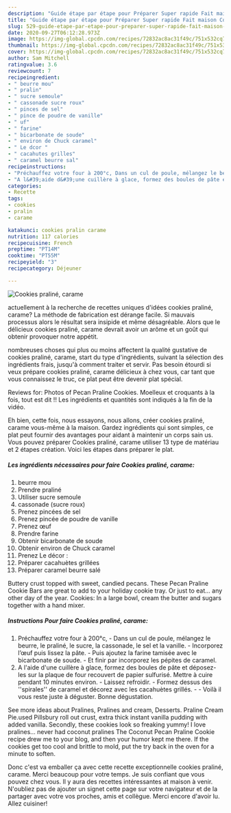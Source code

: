 ```yaml
---
description: "Guide étape par étape pour Préparer Super rapide Fait maison Cookies praliné, carame"
title: "Guide étape par étape pour Préparer Super rapide Fait maison Cookies praliné, carame"
slug: 529-guide-etape-par-etape-pour-preparer-super-rapide-fait-maison-cookies-praline-carame
date: 2020-09-27T06:12:28.973Z
image: https://img-global.cpcdn.com/recipes/72832ac8ac31f49c/751x532cq70/cookies-praline-carame-photo-principale-de-la-recette.jpg
thumbnail: https://img-global.cpcdn.com/recipes/72832ac8ac31f49c/751x532cq70/cookies-praline-carame-photo-principale-de-la-recette.jpg
cover: https://img-global.cpcdn.com/recipes/72832ac8ac31f49c/751x532cq70/cookies-praline-carame-photo-principale-de-la-recette.jpg
author: Sam Mitchell
ratingvalue: 3.6
reviewcount: 7
recipeingredient:
- " beurre mou"
- " pralin"
- " sucre semoule"
- " cassonade sucre roux"
- " pinces de sel"
- " pince de poudre de vanille"
- " uf"
- " farine"
- " bicarbonate de soude"
- " environ de Chuck caramel"
- " Le dcor "
- " cacahutes grilles"
- " caramel beurre sal"
recipeinstructions:
- "Préchauffez votre four à 200°c, Dans un cul de poule, mélangez le beurre, le praliné, le sucre, la cassonade, le sel et la vanille. Incorporez l’œuf puis lissez la pâte. Puis ajoutez la farine tamisée avec le bicarbonate de soude. Et finir par incorporez les pépites de caramel."
- "A l&#39;aide d&#39;une cuillère à glace, formez des boules de pâte et déposez-les sur la plaque de four recouvert de papier sulfurisé. Mettre à cuire pendant 10 minutes environ. Laissez refroidir. Formez dessus des &#39;&#39;spirales&#39;&#39; de caramel et décorez avec les cacahuètes grillés.  Voilà il vous reste juste à déguster. Bonne dégustation."
categories:
- Recette
tags:
- cookies
- pralin
- carame

katakunci: cookies pralin carame 
nutrition: 117 calories
recipecuisine: French
preptime: "PT14M"
cooktime: "PT55M"
recipeyield: "3"
recipecategory: Déjeuner

---
```



![Cookies praliné, carame](https://img-global.cpcdn.com/recipes/72832ac8ac31f49c/751x532cq70/cookies-praline-carame-photo-principale-de-la-recette.jpg)

actuellement à la recherche de recettes uniques d'idées cookies praliné, carame? La méthode de fabrication est dérange facile. Si mauvais processus alors le résultat sera insipide et même désagréable. Alors que le délicieux cookies praliné, carame devrait avoir un arôme et un goût qui obtenir provoquer notre appétit.

nombreuses choses qui plus ou moins affectent la qualité gustative de cookies praliné, carame, start du type d'ingrédients, suivant la sélection des ingrédients frais, jusqu'à comment traiter et servir. Pas besoin étourdi si veux prépare cookies praliné, carame délicieux à chez vous, car tant que vous connaissez le truc, ce plat peut être devenir plat spécial.

Reviews for: Photos of Pecan Praline Cookies. Moelleux et croquants à la fois, tout est dit !! Les ingrédients et quantités sont indiqués à la fin de la vidéo.


Eh bien, cette fois, nous essayons, nous allons, créer cookies praliné, carame vous-même à la maison. Gardez ingrédients qui sont simples, ce plat peut fournir des avantages pour aidant à maintenir un corps sain us. Vous pouvez préparer Cookies praliné, carame utiliser 13 type de matériau et 2 étapes création. Voici les étapes dans préparer le plat.

<!--inarticleads1-->

##### Les ingrédients nécessaires pour faire Cookies praliné, carame:

1.   beurre mou
1. Prendre  praliné
1. Utiliser  sucre semoule
1.   cassonade (sucre roux)
1. Prenez  pincées de sel
1. Prenez  pincée de poudre de vanille
1. Prenez  œuf
1. Prendre  farine
1. Obtenir  bicarbonate de soude
1. Obtenir  environ de Chuck caramel
1. Prenez  Le décor :
1. Préparer  cacahuètes grillées
1. Préparer  caramel beurre salé


Buttery crust topped with sweet, candied pecans. These Pecan Praline Cookie Bars are great to add to your holiday cookie tray. Or just to eat… any other day of the year. Cookies: In a large bowl, cream the butter and sugars together with a hand mixer. 

<!--inarticleads2-->

##### Instructions Pour faire Cookies praliné, carame:

1. Préchauffez votre four à 200°c, - Dans un cul de poule, mélangez le beurre, le praliné, le sucre, la cassonade, le sel et la vanille. - Incorporez l’œuf puis lissez la pâte. - Puis ajoutez la farine tamisée avec le bicarbonate de soude. - Et finir par incorporez les pépites de caramel.
1. A l&#39;aide d&#39;une cuillère à glace, formez des boules de pâte et déposez-les sur la plaque de four recouvert de papier sulfurisé. Mettre à cuire pendant 10 minutes environ. - Laissez refroidir. - Formez dessus des &#39;&#39;spirales&#39;&#39; de caramel et décorez avec les cacahuètes grillés. -  - Voilà il vous reste juste à déguster. Bonne dégustation.


See more ideas about Pralines, Pralines and cream, Desserts. Praline Cream Pie.used Pillsbury roll out crust, extra thick instant vanilla pudding with added vanilla. Secondly, these cookies look so freaking yummy! I love pralines… never had coconut pralines The Coconut Pecan Praline Cookie recipe drew me to your blog, and then your humor kept me there. If the cookies get too cool and brittle to mold, put the try back in the oven for a minute to soften. 


Donc c'est va emballer ça avec cette recette exceptionnelle cookies praliné, carame. Merci beaucoup pour votre temps. Je suis confiant que vous pouvez chez vous. Il y aura des recettes  intéressantes at maison à venir. N'oubliez pas de ajouter un signet cette page sur votre navigateur et de la partager avec votre vos proches, amis et collègue. Merci encore d'avoir lu. Allez cuisiner!
